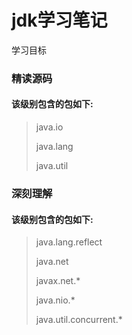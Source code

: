 # jdk学习笔记
学习目标
### 精读源码
#### 该级别包含的包如下:
> java.io
> 
>java.lang
> 
>java.util

### 深刻理解
#### 该级别包含的包如下:
> java.lang.reflect
>
>java.net
>
>javax.net.*
>
>java.nio.*
>
>java.util.concurrent.*